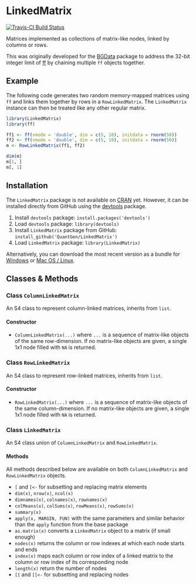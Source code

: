 LinkedMatrix
============

[![Travis-CI Build Status](https://travis-ci.org/QuantGen/LinkedMatrix.svg?branch=master)](https://travis-ci.org/QuantGen/LinkedMatrix)

Matrices implemented as collections of matrix-like nodes, linked by columns or rows.

This was originally developed for the [BGData](https://github.com/QuantGen/BGData) package to address the 32-bit integer limit of [ff](https://cran.r-project.org/web/packages/ff/index.html) by chaining multiple `ff` objects together.


Example
-------

The following code generates two random memory-mapped matrices using `ff` and links them together by rows in a `RowLinkedMatrix`. The `LinkedMatrix` instance can then be treated like any other regular matrix.

```R
library(LinkedMatrix)
library(ff)

ff1 <- ff(vmode = 'double', dim = c(5, 10), initdata = rnorm(50))
ff2 <- ff(vmode = 'double', dim = c(5, 10), initdata = rnorm(50))
m <- RowLinkedMatrix(ff1, ff2)

dim(m)
m[1, ]
m[, 1]
```


Installation
------------

The `LinkedMatrix` package is not available on [CRAN](http://cran.r-project.org/) yet. However, it can be installed directly from GitHub using the [devtools](https://github.com/hadley/devtools) package.

1. Install `devtools` package: `install.packages('devtools')`
2. Load `devtools` package: `library(devtools)`
3. Install `LinkedMatrix` package from GitHub: `install_github('QuantGen/LinkedMatrix')`
4. Load `LinkedMatrix` package: `library(LinkedMatrix)`

Alternatively, you can download the most recent version as a bundle for [Windows](https://github.com/QuantGen/LinkedMatrix/archive/master.zip) or [Mac OS / Linux](https://github.com/QuantGen/LinkedMatrix/archive/master.tar.gz).


Classes & Methods
-----------------

### Class `ColumnLinkedMatrix`

An S4 class to represent column-linked matrices, inherits from `list`.

#### Constructor

- `ColumnLinkedMatrix(...)` where `...` is a sequence of matrix-like objects of the same row-dimension. If no matrix-like objects are given, a single 1x1 node filled with `NA` is returned.

### Class `RowLinkedMatrix`

An S4 class to represent row-linked matrices, inherits from `list`.

#### Constructor

- `RowLinkedMatrix(...)` where `...` is a sequence of matrix-like objects of the same column-dimension. If no matrix-like objects are given, a single 1x1 node filled with `NA` is returned.

### Class `LinkedMatrix`

An S4 class union of `ColumnLinkedMatrix` and `RowLinkedMatrix`.

#### Methods

All methods described below are available on both `ColumnLinkedMatrix` and `RowLinkedMatrix` objects.

- `[` and `[<-` for subsetting and replacing matrix elements
- `dim(x)`, `nrow(x)`, `ncol(x)`
- `dimnames(x)`, `colnames(x)`, `rownames(x)`
- `colMeans(x)`, `colSums(x)`, `rowMeans(x)`, `rowSums(x)`
- `summary(x)`
- `apply(x, MARGIN, FUN)` with the same parameters and similar behavior than the `apply` function from the base package
- `as.matrix(x)` converts a `LinkedMatrix` object to a matrix (if small enough)
- `nodes(x)` returns the column or row indexes at which each node starts and ends
- `index(x)` maps each column or row index of a linked matrix to the column or row index of its corresponding node
- `length(x)` return the number of nodes
- `[[` and `[[<-` for subsetting and replacing nodes

